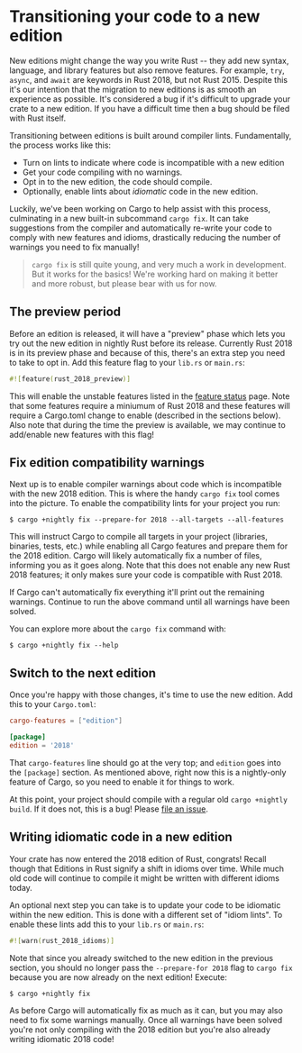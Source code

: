 # Transitioning your code to a new edition

New editions might change the way you write Rust -- they add new syntax,
language, and library features but also remove features. For example,
`try`, `async`, and `await` are keywords in Rust 2018, but not Rust 2015.
Despite this it's our intention that the migration to new editions is as
smooth an experience as possible. It's considered a bug if it's difficult to
upgrade your crate to a new edition. If you have a difficult time then a bug
should be filed with Rust itself.

Transitioning between editions is built around compiler lints. Fundamentally,
the process works like this:

* Turn on lints to indicate where code is incompatible with a new edition
* Get your code compiling with no warnings.
* Opt in to the new edition, the code should compile.
* Optionally, enable lints about *idiomatic* code in the new edition.

Luckily, we've been working on Cargo to help assist with this process,
culminating in a new built-in subcommand `cargo fix`. It can take suggestions
from the compiler and automatically re-write your code to comply with new
features and idioms, drastically reducing the number of warnings you need to fix
manually!

> `cargo fix` is still quite young, and very much a work in development. But it
> works for the basics! We're working hard on making it better and more robust,
> but please bear with us for now.

## The preview period

Before an edition is released, it will have a "preview" phase which lets you
try out the new edition in nightly Rust before its release. Currently Rust 2018
is in its preview phase and because of this, there's an extra step you need to
take to opt in.  Add this feature flag to your `lib.rs` or `main.rs`:

```rust
#![feature(rust_2018_preview)]
```

This will enable the unstable features listed in the [feature status][status]
page. Note that some features require a miniumum of Rust 2018 and these features will
require a Cargo.toml change to enable (described in the sections below). Also
note that during the time the preview is available, we may continue to add/enable
new features with this flag!

[status]: 2018/status.html

## Fix edition compatibility warnings

Next up is to enable compiler warnings about code which is incompatible with the
new 2018 edition. This is where the handy `cargo fix` tool comes into the
picture. To enable the compatibility lints for your project you run:

```shell
$ cargo +nightly fix --prepare-for 2018 --all-targets --all-features
```

This will instruct Cargo to compile all targets in your project (libraries,
binaries, tests, etc.) while enabling all Cargo features and prepare them for
the 2018 edition. Cargo will likely automatically fix a number of files,
informing you as it goes along.  Note that this does not enable any new Rust
2018 features; it only makes sure your code is compatible with Rust 2018.

If Cargo can't automatically fix everything it'll print out the remaining
warnings. Continue to run the above command until all warnings have been solved.

You can explore more about the `cargo fix` command with:

```shell
$ cargo +nightly fix --help
```

## Switch to the next edition

Once you're happy with those changes, it's time to use the new edition.
Add this to your `Cargo.toml`:

```toml
cargo-features = ["edition"]

[package]
edition = '2018'
```

That `cargo-features` line should go at the very top; and `edition` goes into
the `[package]` section. As mentioned above, right now this is a nightly-only
feature of Cargo, so you need to enable it for things to work.

At this point, your project should compile with a regular old `cargo +nightly
build`. If it does not, this is a bug! Please [file an issue][issue].

[issue]: https://github.com/rust-lang/rust/issues/new

## Writing idiomatic code in a new edition

Your crate has now entered the 2018 edition of Rust, congrats! Recall though
that Editions in Rust signify a shift in idioms over time. While much old
code will continue to compile it might be written with different idioms today.

An optional next step you can take is to update your code to be idiomatic within
the new edition. This is done with a different set of "idiom lints". To enable
these lints add this to your `lib.rs` or `main.rs`:

```rust
#![warn(rust_2018_idioms)]
```

Note that since you already switched to the new edition in the previous section,
you should no longer pass the `--prepare-for 2018` flag to `cargo fix` because
you are now already on the next edition! Execute:

```shell
$ cargo +nightly fix
```

As before Cargo will automatically fix as much as it can, but you may also need
to fix some warnings manually. Once all warnings have been solved you're not
only compiling with the 2018 edition but you're also already writing idiomatic
2018 code!
